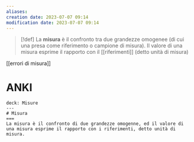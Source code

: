 ```yaml
---
aliases: 
creation date: 2023-07-07 09:14
modification date: 2023-07-07 09:14
---
```

>[!def]
>La **misura** è il confronto tra due grandezze omogenee (di cui una presa come riferimento o campione di misura).
>Il valore di una misura esprime il rapporto con il [[riferimenti]] (detto unità di misura)

[[errori di misura]]

# ANKI

```anki
deck: Misure
---
# Misura
===
La misura è il confronto di due grandezze omogenne, ed il valore di una misura esprime il rapporto con i riferimenti, detto unità di misura.
```
